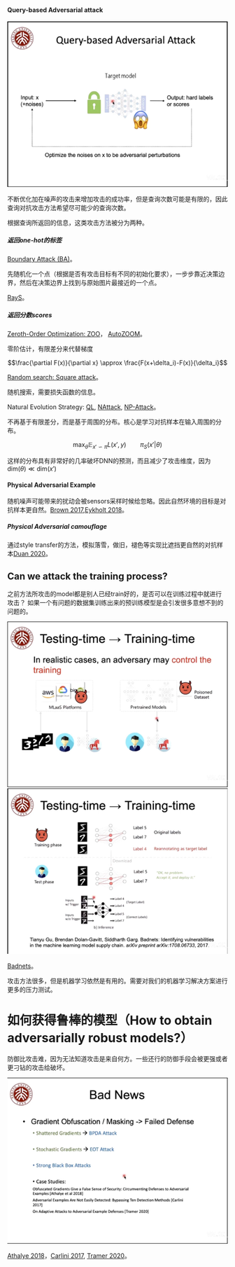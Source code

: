#### Query-based Adversarial attack
![Query-based attack](./image/queryattack1.png "query-based attack")

不断优化加在噪声的攻击来增加攻击的成功率，但是查询次数可能是有限的，因此查询对抗攻击方法希望尽可能少的查询次数。

根据查询所返回的信息，这类攻击方法被分为两种。

##### 返回one-hot的标签
[Boundary Attack (BA)](https://arxiv.org/abs/1712.04248v2)。

先随机化一个点（根据是否有攻击目标有不同的初始化要求），一步步靠近决策边界，然后在决策边界上找到与原始图片最接近的一个点。

[RayS](https://arxiv.org/abs/2006.12792)。

##### 返回分数scores
[Zeroth-Order Optimization: ZOO](https://arxiv.org/abs/1708.03999v2)，
[AutoZOOM](https://arxiv.org/abs/1805.11770v5)。

零阶估计，有限差分来代替梯度

$$\frac{\partial F(x)}{\partial x} \approx \frac{F(x+\delta_i)-F(x)}{\delta_i}$$

[Random search: Square attack](https://arxiv.org/abs/1912.00049v3)。

随机搜索，需要损失函数的信息。

Natural Evolution Strategy: [QL](https://arxiv.org/abs/1804.08598v3), [NAttack](https://arxiv.org/abs/1905.00441v3), [NP-Attack](https://arxiv.org/abs/2009.11508v2)。

不再基于有限差分，而是基于周围的分布。核心是学习对抗样本在输入周围的分布。

$$\max_\theta \mathbb{E}_{x' \backsim \pi} L(x', y) \qquad \pi_S(x'|\theta)$$

这样的分布具有非常好的几率破坏DNN的预测，而且减少了攻击维度，因为$\text{dim}(\theta) \ll \text{dim}(x')$

#### Physical Adversarial Example

随机噪声可能带来的扰动会被sensors采样时候给忽略。因此自然环境的目标是对抗样本更自然。[Brown 2017](https://arxiv.org/abs/1712.09665),[Eykholt 2018](https://openaccess.thecvf.com/content_cvpr_2018/papers/Eykholt_Robust_Physical-World_Attacks_CVPR_2018_paper.pdf)。

##### Physical Adversarial camouflage
通过style transfer的方法，模拟落雪，做旧，褪色等实现比遮挡更自然的对抗样本[Duan 2020](https://openaccess.thecvf.com/content_CVPR_2020/papers/Duan_Adversarial_Camouflage_Hiding_Physical-World_Attacks_With_Natural_Styles_CVPR_2020_paper.pdf)。


## Can we attack the training process?
之前方法所攻击的model都是别人已经train好的，是否可以在训练过程中就进行攻击？
如果一个有问题的数据集训练出来的预训练模型是会引发很多意想不到的问题的。

![训练时攻击](./image/trainingtimeattack1.png)
![Badnets](./image/trainingtimeattack2.png)

[Badnets](https://arxiv.org/abs/1708.06733)。

攻击方法很多，但是机器学习依然是有用的。需要对我们的机器学习解决方案进行更多的压力测试。

# 如何获得鲁棒的模型（How to obtain adversarially robust models?）
防御比攻击难，因为无法知道攻击是来自何方。一些还行的防御手段会被更强或者更刁钻的攻击给破坏。

![对抗防御的难点](./image/attackdefense1.png)

[Athalye 2018](https://arxiv.org/abs/1802.00420)，[Carlini 2017](https://arxiv.org/abs/1705.07263), [Tramer 2020](https://arxiv.org/abs/2002.08347)。
